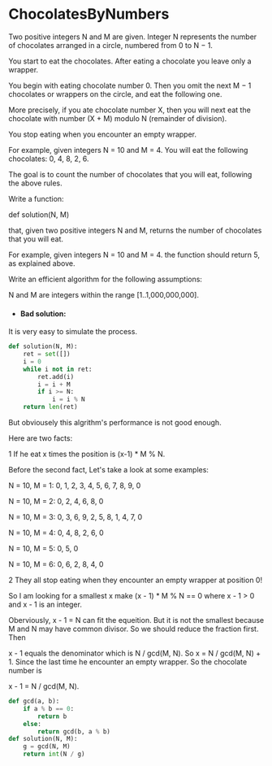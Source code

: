 # ChocolatesByNumbers
Two positive integers N and M are given. Integer N represents the number of chocolates arranged in a circle, numbered from 0 to N − 1.

You start to eat the chocolates. After eating a chocolate you leave only a wrapper.

You begin with eating chocolate number 0. Then you omit the next M − 1 chocolates or wrappers on the circle, and eat the following one.

More precisely, if you ate chocolate number X, then you will next eat the chocolate with number (X + M) modulo N (remainder of division).

You stop eating when you encounter an empty wrapper.

For example, given integers N = 10 and M = 4. You will eat the following chocolates: 0, 4, 8, 2, 6.

The goal is to count the number of chocolates that you will eat, following the above rules.

Write a function:

def solution(N, M)

that, given two positive integers N and M, returns the number of chocolates that you will eat.

For example, given integers N = 10 and M = 4. the function should return 5, as explained above.

Write an efficient algorithm for the following assumptions:

N and M are integers within the range [1..1,000,000,000].

* #### Bad solution:
It is very easy to simulate the process.
```python
def solution(N, M):
    ret = set([])
    i = 0
    while i not in ret:
        ret.add(i)
        i = i + M
        if i >= N:
            i = i % N
    return len(ret)
```
But obviousely this algrithm's performance is not good enough.

Here are two facts:

1 If he eat x times the position is (x-1) * M % N.

Before the second fact, Let's take a look at some examples:

N = 10, M = 1: 0, 1, 2, 3, 4, 5, 6, 7, 8, 9, 0

N = 10, M = 2: 0, 2, 4, 6, 8, 0

N = 10, M = 3: 0, 3, 6, 9, 2, 5, 8, 1, 4, 7, 0

N = 10, M = 4: 0, 4, 8, 2, 6, 0

N = 10, M = 5: 0, 5, 0

N = 10, M = 6: 0, 6, 2, 8, 4, 0

2 They all stop eating when they encounter an empty wrapper at position 0!

So I am looking for a smallest x make (x - 1) * M % N == 0 where x - 1 > 0 and x - 1 is an integer. 

Oberviously, x - 1 = N can fit the equeition. But it is not the smallest because M and N may have common divisor. So we should reduce the fraction first. Then 

x - 1 equals the denominator which is N / gcd(M, N). So x = N / gcd(M, N) + 1. Since the last time he encounter an empty wrapper. So the chocolate number is 

x - 1 = N / gcd(M, N).

```python
def gcd(a, b):
    if a % b == 0:
        return b
    else:
        return gcd(b, a % b)
def solution(N, M):
    g = gcd(N, M)
    return int(N / g) 
        
```




